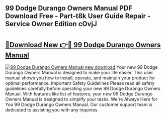 ## 99 Dodge Durango Owners Manual PDF Download Free - Part-t8k User Guide Repair - Service Owner Edition cOvjJ

# <h2><a href="http://bc39229.oget.top/?id=99+Dodge+Durango+Owners+Manual">🔗Download New 👉🔴 99 Dodge Durango Owners Manual</a></h2>

[![99 Dodge Durango Owners Manual new download](https://i.imgur.com/5g1atiW.png)](http://bc39229.oget.top/?id=99+Dodge+Durango+Owners+Manual)
Your new 99 Dodge Durango Owners Manual is designed to make your life easier. This user manual shows you how to install, operate, and maintain your product for optimal performance. Important Safety Guidelines Please read all safety guidelines carefully before operating your new 99 Dodge Durango Owners Manual. With features like list of features, your new 99 Dodge Durango Owners Manual is designed to simplify your tasks. We're Always Here for You 99 Dodge Durango Owners Manual. Our customer support team is dedicated to assisting you with any inquiries.
